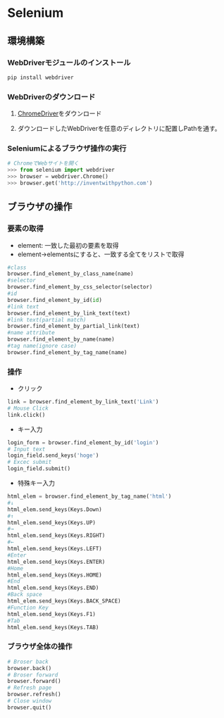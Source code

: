# Selenium

## 環境構築
### WebDriverモジュールのインストール

```bash
pip install webdriver
```

### WebDriverのダウンロード
1. [ChromeDriver](https://sites.google.com/a/chromium.org/chromedriver/downloads)をダウンロード

1. ダウンロードしたWebDriverを任意のディレクトリに配置しPathを通す。

### Seleniumによるブラウザ操作の実行

```python
# ChromeでWebサイトを開く
>>> from selenium import webdriver
>>> browser = webdriver.Chrome()
>>> browser.get('http://inventwithpython.com')
```
## ブラウザの操作
### 要素の取得

* element: 一致した最初の要素を取得
* element->elementsにすると、一致する全てをリストで取得

```python
#class
browser.find_element_by_class_name(name)
#selector
browser.find_element_by_css_selector(selector)
#id
browser.find_element_by_id(id)
#link text
browser.find_element_by_link_text(text)
#link text(partial match)
browser.find_element_by_partial_link(text)
#name attribute
browser.find_element_by_name(name)
#tag name(ignore case)
browser.find_element_by_tag_name(name)
```

### 操作

* クリック
```python
link = browser.find_element_by_link_text('Link')
# Mouse Click
link.click()
```
* キー入力
```python
login_form = browser.find_element_by_id('login')
# Input text
login_field.send_keys('hoge')
# Excec submit
login_field.submit()
```
* 特殊キー入力
```python
html_elem = browser.find_element_by_tag_name('html')
#↓
html_elem.send_keys(Keys.Down)
#↑
html_elem.send_keys(Keys.UP)
#→
html_elem.send_keys(Keys.RIGHT)
#←
html_elem.send_keys(Keys.LEFT)
#Enter
html_elem.send_keys(Keys.ENTER)
#Home
html_elem.send_keys(Keys.HOME)
#End
html_elem.send_keys(Keys.END)
#Back space
html_elem.send_keys(Keys.BACK_SPACE)
#Function Key
html_elem.send_keys(Keys.F1)
#Tab
html_elem.send_keys(Keys.TAB)
```

### ブラウザ全体の操作

```python
# Broser back
browser.back()
# Broser forward
browser.forward()
# Refresh page
browser.refresh()
# Close window
browser.quit()
```